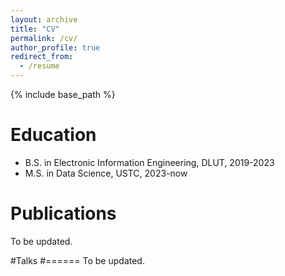 ```yaml
---
layout: archive
title: "CV"
permalink: /cv/
author_profile: true
redirect_from:
  - /resume
---
```


{% include base_path %}

Education
======
* B.S. in Electronic Information Engineering, DLUT, 2019-2023
* M.S. in Data Science, USTC, 2023-now

Publications
======
 To be updated.
  
#Talks
#======
To be updated.
  



